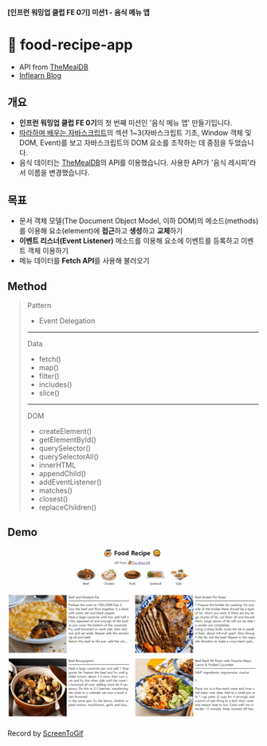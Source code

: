 #### [인프런 워밍업 클럽 FE 0기] 미션1 - 음식 메뉴 앱

# 🍝 food-recipe-app

- API from [TheMealDB](https://www.themealdb.com)
- [Inflearn Blog](https://www.inflearn.com/blogs/6660)

## 개요

- **인프런 워밍업 클럽 FE 0기**의 첫 번째 미션인 '음식 메뉴 앱' 만들기입니다.
- [따라하며 배우는 자바스크립트](https://www.inflearn.com/course/따라하며-배우는-자바스크립트)의 섹션 1~3(자바스크립트 기초, Window 객체 및 DOM, Event)를 보고 자바스크립트의 DOM 요소를 조작하는 데 중점을 두었습니다.
- 음식 데이터는 [TheMealDB](https://www.themealdb.com)의 API를 이용했습니다. 사용한 API가 '음식 레시피'라서 이름을 변경했습니다.

## 목표

- 문서 객체 모델(The Document Object Model, 이하 DOM)의 메소드(methods)를 이용해 요소(element)에 **접근**하고 **생성**하고 **교체**하기
- **이벤트 리스너(Event Listener)** 메소드를 이용해 요소에 이벤트를 등록하고 이벤트 객체 이용하기
- 메뉴 데이터를 **Fetch API**를 사용해 불러오기

## Method

> Pattern
>
> - Event Delegation
>
> ---
>
> Data
>
> - fetch()
> - map()
> - filter()
> - includes()
> - slice()
>
> ---
>
> DOM
>
> - createElement()
> - getElementById()
> - querySelector()
> - querySelectorAll()
> - innerHTML
> - appendChild()
> - addEventListener()
> - matches()
> - closest()
> - replaceChildren()

## Demo

![Alt text](/food-recipe-app/src/img/food-recipe-app.gif)

Record by [ScreenToGif](https://www.screentogif.com/)
